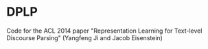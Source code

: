 DPLP
====

Code for the ACL 2014 paper "Representation Learning for Text-level Discourse Parsing" (Yangfeng Ji and Jacob Eisenstein)
